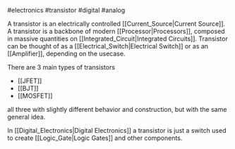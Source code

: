 #electronics #transistor #digital #analog

A transistor is an electrically controlled [[Current_Source|Current Source]]. A transistor is a backbone of modern [[Processor|Processors]], composed in massive quantities on [[Integrated_Circuit|Integrated Circuits]]. Transistor can be thought of as a [[Electrical_Switch|Electrical Switch]] or as an [[Amplifier]], depending on the usecase.

There are 3 main types of transistors
- [[JFET]] 
- [[BJT]]
- [[MOSFET]]  

all three with slightly different behavior and construction, but with the same general idea.

In [[Digital_Electronics|Digital Electronics]] a transistor is just a switch used to create [[Logic_Gate|Logic Gates]] and other components.